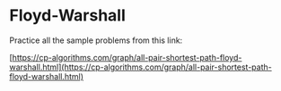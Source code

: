 # Floyd-Warshall

Practice all the sample problems from this link:

[https://cp-algorithms.com/graph/all-pair-shortest-path-floyd-warshall.html](https://cp-algorithms.com/graph/all-pair-shortest-path-floyd-warshall.html)
